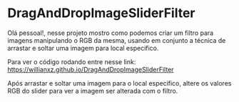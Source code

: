 # DragAndDropImageSliderFilter

Olá pessoal!, nesse projeto mostro como podemos criar um filtro para imagens manipulando o RGB da mesma, usando em conjunto a técnica de arrastar e soltar uma imagem para local especifico.

Para ver o código rodando entre nesse link: https://willianxz.github.io/DragAndDropImageSliderFilter

Após arrastar e soltar uma imagem para o local especifico, altere os valores RGB do slider para ver a imagem ser alterada com o filtro.